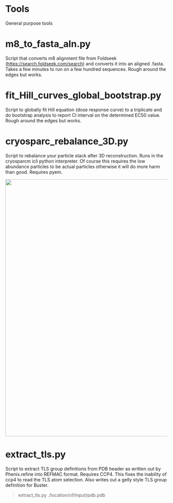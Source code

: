 # Tools
General purpose tools

# m8_to_fasta_aln.py
Script that converts m8 alignment file from Foldseek (https://search.foldseek.com/search) and converts it into an aligned .fasta. Takes a few minutes to run on a few hundred sequences. Rough around the edges but works.

# fit_Hill_curves_global_bootstrap.py
Script to globally fit Hill equation (dose response curve) to a triplicate and do bootstrap analysis to report CI interval on the determined EC50 value. Rough around the edges but works.

# cryosparc_rebalance_3D.py
Script to rebalance your particle stack after 3D reconstruction. Runs in the cryosparcm icli python interpreter. Of course this requires the low abundance particles to be actual particles otherwise it will do more harm than good. Requires pyem.

<img src="https://user-images.githubusercontent.com/106915051/236044282-c9a51190-6e0f-45ac-8299-32ef726ba4aa.png" width="800">

# extract_tls.py
Script to extract TLS group definitions from PDB header as written out by Phenix.refine into REFMAC format. Requires CCP4. This fixes the inability of ccp4 to read the TLS atom selection. Also writes out a gelly style TLS group definition for Buster.
> extract_tls.py ./location/of/input/pdb.pdb
